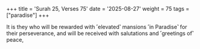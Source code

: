 +++
title = 'Surah 25, Verses 75'
date = '2025-08-27'
weight = 75
tags = ["paradise"]
+++

It is they who will be rewarded with ˹elevated˺ mansions ˹in Paradise˺ for their perseverance, and will be received with salutations and ˹greetings of˺ peace,